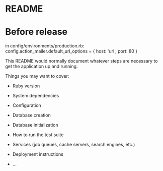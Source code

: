 # README

# Before release
in config/environments/production.rb:
config.action_mailer.default_url_options = { host: 'url', port: 80 }


This README would normally document whatever steps are necessary to get the
application up and running.

Things you may want to cover:

* Ruby version

* System dependencies

* Configuration

* Database creation

* Database initialization

* How to run the test suite

* Services (job queues, cache servers, search engines, etc.)

* Deployment instructions

* ...
